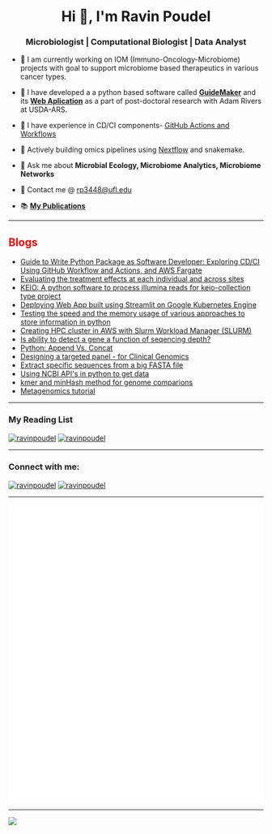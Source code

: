<h1 align="center">Hi 👋, I'm Ravin Poudel</h1>
<h3 align="center"> Microbiologist | Computational Biologist | Data Analyst </h3>

- 🔭 I am currently working on IOM (Immuno-Oncology-Microbiome) projects with goal to support microbiome based therapeutics in various cancer types.

- 🔭  I have developed a a python based software called **[GuideMaker](https://guidemaker.org)** and its **[Web Aplication](https://guidemaker.app.scinet.usda.gov)** as a part of post-doctoral research with Adam Rivers at USDA-ARS.

- 🌱 I have experience in CD/CI components- [GitHub Actions and Workflows](https://github.com/USDA-ARS-GBRU/GuideMaker/tree/main/.github/workflows)

- 🌱 Actively building omics pipelines using [Nextflow](https://ravinpoudel.github.io/Bioworkflow/) and snakemake.

- 💬 Ask me about **Microbial Ecology, Microbiome Analytics, Microbiome Networks**

- :email: Contact me @ rp3448@ufl.edu

- 📚 [**My Publications**](https://scholar.google.com/citations?user=FQfT3o4AAAAJ&hl=en)

------------------------------------------------------------------------------------------------------------------------------------------------------------------


<h2 style="color:red; align="center">Blogs</h2>
                                    
* [Guide to Write Python Package as Software Developer: Exploring CD/CI Using GitHub Workflow and Actions, and AWS Fargate](https://ravinpoudel.github.io/writingpythonpackage_withGuideMaker/README.html)
* [Evaluating the treatment effects at each individual and across sites](https://ravinpoudel.github.io/tXploreR/README.html) 
* [KEIO: A python software to process illumina reads for keio-collection type project](https://ravinpoudel.github.io/KEIO/README.html)
* [Deploying Web App built using Streamlit on Google Kubernetes Engine](https://ravinpoudel.github.io/GuideMakerApp/README.html)
* [Testing the speed and the memory usage of various approaches to store information in python](https://ravinpoudel.github.io/BenchmarkingObjectsPython/README.html)
* [Creating HPC cluster in AWS with Slurm Workload Manager (SLURM)](https://ravinpoudel.github.io/AWS-HPC-SLURM/README.html)
* [Is ability to detect a gene a function of seqencing depth?](https://ravinpoudel.github.io/seqDepth/README.html)
* [Python: Append Vs. Concat](https://ravinpoudel.github.io/AppendVsConcat/README.html)
* [Designing a targeted panel - for Clinical Genomics](https://ravinpoudel.github.io/GenomeQuest/README.html#questiontask-clinical-genomics)
* [Extract specific sequences from a big FASTA file](https://ravinpoudel.github.io/GenomeQuest/README.html#question-how-to-extract-specific-sequences-from-a-big-fasta-file)
* [Using NCBI API's in python to get data](https://ravinpoudel.github.io/GenomeQuest/README.html#ncbi-and-python)
* [kmer and minHash method for genome comparions](https://ravinpoudel.github.io/kmerHash/README.html)
* [Metagenomics tutorial](https://github.com/ravinpoudel/metagenomics)
                                    
 ------------------------------------------------------------------------------------------------------------------------------------------------------------------
                                 
                                    
<h3 align="left">My Reading List</h3>
<p align="left">
<a href="https://ravinpoudel.github.io/RavinBookList/" target="blank"><img align="center" src="https://cdn.jsdelivr.net/npm/simple-icons@5.8.1/icons/timescale.svg" alt="ravinpoudel" height="30" width="40" /></a>
<a href="https://ravinpoudel.github.io/RavinBookList/" target="blank"><img align="center" src="https://cdn.jsdelivr.net/npm/simple-icons@5.8.1/icons/bookstack.svg" alt="ravinpoudel" height="30" width="40" /></a>
</p>
              
------------------------------------------------------------------------------------------------------------------------------------------------------------------

<h3 align="left">Connect with me:</h3>
<p align="left">
<a href="https://twitter.com/raveenpoudel" target="blank"><img align="center" src="https://cdn.jsdelivr.net/npm/simple-icons@3.0.1/icons/twitter.svg" alt="ravinpoudel" height="30" width="40" /></a>
<a href="https://www.linkedin.com/in/ravin-poudel-56a3a571" target="blank"><img align="center" src="https://cdn.jsdelivr.net/npm/simple-icons@3.0.1/icons/linkedin.svg" alt="ravinpoudel" height="30" width="40" /></a>
</p>


------------------------------------------------------------------------------------------------------------------------------------------------------------------
<p><img align="left" src="https://github.com/ravinpoudel/githubstats/blob/master/generated/languages.svg" alt="ravinpoudel" /></p>

<p><img align="center" src="https://github.com/ravinpoudel/githubstats/blob/master/generated/overview.svg" alt="ravinpoudel" /></p>
                                                                                                                            
-------------------------------------------------------------------------------------------------------------------------------------------------------------------
                                                                                                                                                                    
                                                                                                           
 ![](https://komarev.com/ghpvc/?username=ravinpoudel&label=PROFILE+VIEWS&style=flat&color=red)
                                                                                                                            
                                                                                                                                                                  

                                                                                                                                      
